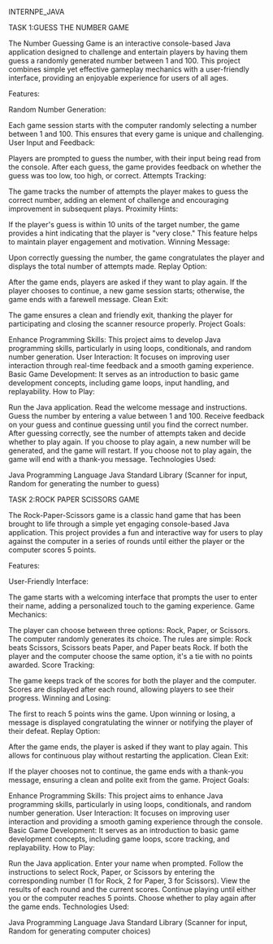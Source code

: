  INTERNPE_JAVA
 
 TASK 1:GUESS THE NUMBER GAME

 The Number Guessing Game is an interactive console-based Java application designed to challenge and entertain players by having them guess a randomly generated number between 1 and 100. This project combines simple yet effective gameplay mechanics with a user-friendly interface, providing an enjoyable experience for users of all ages.

Features:

Random Number Generation:

Each game session starts with the computer randomly selecting a number between 1 and 100. This ensures that every game is unique and challenging.
User Input and Feedback:

Players are prompted to guess the number, with their input being read from the console.
After each guess, the game provides feedback on whether the guess was too low, too high, or correct.
Attempts Tracking:

The game tracks the number of attempts the player makes to guess the correct number, adding an element of challenge and encouraging improvement in subsequent plays.
Proximity Hints:

If the player's guess is within 10 units of the target number, the game provides a hint indicating that the player is "very close." This feature helps to maintain player engagement and motivation.
Winning Message:

Upon correctly guessing the number, the game congratulates the player and displays the total number of attempts made.
Replay Option:

After the game ends, players are asked if they want to play again. If the player chooses to continue, a new game session starts; otherwise, the game ends with a farewell message.
Clean Exit:

The game ensures a clean and friendly exit, thanking the player for participating and closing the scanner resource properly.
Project Goals:

Enhance Programming Skills: This project aims to develop Java programming skills, particularly in using loops, conditionals, and random number generation.
User Interaction: It focuses on improving user interaction through real-time feedback and a smooth gaming experience.
Basic Game Development: It serves as an introduction to basic game development concepts, including game loops, input handling, and replayability.
How to Play:

Run the Java application.
Read the welcome message and instructions.
Guess the number by entering a value between 1 and 100.
Receive feedback on your guess and continue guessing until you find the correct number.
After guessing correctly, see the number of attempts taken and decide whether to play again.
If you choose to play again, a new number will be generated, and the game will restart.
If you choose not to play again, the game will end with a thank-you message.
Technologies Used:

Java Programming Language
Java Standard Library (Scanner for input, Random for generating the number to guess)

 TASK 2:ROCK PAPER SCISSORS GAME
 
 The Rock-Paper-Scissors game is a classic hand game that has been brought to life through a simple yet engaging console-based Java application. This project provides a fun and interactive way for users to play against the computer in a series of rounds until either the player or the computer scores 5 points.

Features:

User-Friendly Interface:

The game starts with a welcoming interface that prompts the user to enter their name, adding a personalized touch to the gaming experience.
Game Mechanics:

The player can choose between three options: Rock, Paper, or Scissors. The computer randomly generates its choice.
The rules are simple: Rock beats Scissors, Scissors beats Paper, and Paper beats Rock. If both the player and the computer choose the same option, it's a tie with no points awarded.
Score Tracking:

The game keeps track of the scores for both the player and the computer. Scores are displayed after each round, allowing players to see their progress.
Winning and Losing:

The first to reach 5 points wins the game. Upon winning or losing, a message is displayed congratulating the winner or notifying the player of their defeat.
Replay Option:

After the game ends, the player is asked if they want to play again. This allows for continuous play without restarting the application.
Clean Exit:

If the player chooses not to continue, the game ends with a thank-you message, ensuring a clean and polite exit from the game.
Project Goals:

Enhance Programming Skills: This project aims to enhance Java programming skills, particularly in using loops, conditionals, and random number generation.
User Interaction: It focuses on improving user interaction and providing a smooth gaming experience through the console.
Basic Game Development: It serves as an introduction to basic game development concepts, including game loops, score tracking, and replayability.
How to Play:

Run the Java application.
Enter your name when prompted.
Follow the instructions to select Rock, Paper, or Scissors by entering the corresponding number (1 for Rock, 2 for Paper, 3 for Scissors).
View the results of each round and the current scores.
Continue playing until either you or the computer reaches 5 points.
Choose whether to play again after the game ends.
Technologies Used:

Java Programming Language
Java Standard Library (Scanner for input, Random for generating computer choices)
